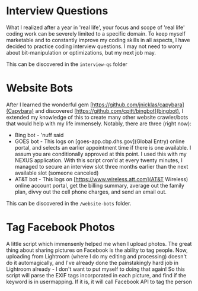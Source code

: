 Interview Questions
===================
What I realized after a year in 'real life', your focus and scope of 'real life' coding work can be severely
limited to a specific domain. To keep myself marketable and to constantly improve my coding skills in all
aspects, I have decided to practice coding interview questions. I may not need to worry about bit-manipulation or
optimizations, but my next job may.

This can be discovered in the `interview-qs` folder

Website Bots
============
After I learned the wonderful gem [https://github.com/jnicklas/capybara](Capybara) and discovered
[https://github.com/cpitt/bingbot](bingbot), I extended my knowledge of this to create many other
website crawler/bots that would help with my life immensely. Notably, there are three (right now):
  * Bing bot - 'nuff said
  * GOES bot - This logs on [goes-app.cbp.dhs.gov](Global Entry) online portal, and selects an earlier
    appointment time if there is one available. I assum you are conditionally approved at this point.
    I used this with my NEXUS application. With this script cron'd at every twenty minutes, 
    I managed to secure an interview slot three months earlier than the next available slot (someone canceled)
  * AT&T bot - This logs on [https://www.wireless.att.com](AT&T Wireless) online account portal, get
    the billing summary, average out the family plan, divvy out the cell phone charges, and send an email out.

This can be discovered in the `/website-bots` folder.

Tag Facebook Photos
===================
A little script which immensenly helped me when I upload photos. The great thing about sharing pictures on Facebook is
the ability to tag people. Now, uploading from Lightroom (where I do my editing and processing) doesn't do it automagically,
and I've already done the painstakingly hard job in Lightroom already - I don't want to put myself to doing that again!
So this script will parse the EXIF tags incorporated in each picture, and find if the keyword is in usermapping.
If it is, it will call Facebook API to tag the person
